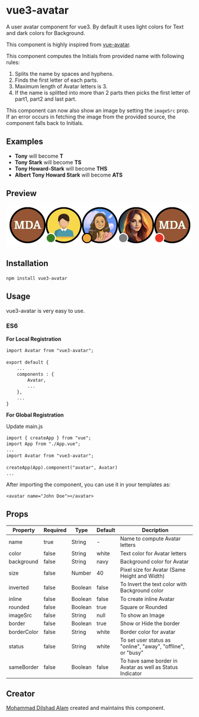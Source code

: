 # vue3-avatar

A user avatar component for vue3. By default it uses light colors for Text and dark colors for Background.

This component is highly inspired from [vue-avatar](https://github.com/eliep/vue-avatar).

This component computes the Initials from provided name with following rules:

1. Splits the name by spaces and hyphens.
2. Finds the first letter of each parts.
3. Maximum length of Avatar letters is 3.
4. If the name is splitted into more than 2 parts then picks the first letter of part1, part2 and last part.

This component can now also show an image by setting the `imageSrc` prop. If an error occurs in fetching the image from the provided source, the component falls back to Initials.

## Examples

- **Tony** will become **T**
- **Tony Stark** will become **TS**
- **Tony Howard-Stark** will become **THS**
- **Albert Tony Howard Stark** will become **ATS**

## Preview

![image description](/img/preview.png)

## Installation

`npm install vue3-avatar`

## Usage

vue3-avatar is very easy to use.

### ES6

**For Local Registration**

```
import Avatar from "vue3-avatar";

export default {
    ...
    components : {
        Avatar,
        ...
    },
    ...
}
```

**For Global Registration**

Update main.js

```
import { createApp } from "vue";
import App from "./App.vue";
...
import Avatar from "vue3-avatar";

createApp(App).component("avatar", Avatar)
...
```

After importing the component, you can use it in your templates as:

```
<avatar name="John Doe"></avatar>
```

## Props

| Property    | Required | Type    | Default | Decription                                                   |
| ----------- | -------- | ------- | ------- | ------------------------------------------------------------ |
| name        | true     | String  | -       | Name to compute Avatar letters                               |
| color       | false    | String  | white   | Text color for Avatar letters                                |
| background  | false    | String  | navy    | Background color for Avatar                                  |
| size        | false    | Number  | 40      | Pixel size for Avatar (Same Height and Width)                |
| inverted    | false    | Boolean | false   | To Invert the text color with Background color               |
| inline      | false    | Boolean | false   | To create inline Avatar                                      |
| rounded     | false    | Boolean | true    | Square or Rounded                                            |
| imageSrc    | false    | String  | null    | To show an Image                                             |
| border      | false    | Boolean | true    | Show or Hide the border                                      |
| borderColor | false    | String  | white   | Border color for avatar                                      |
| status      | false    | String  | white   | To set user status as "online", "away", "offline", or "busy" |
| sameBorder  | false    | Boolean | false   | To have same border in Avatar as well as Status Indicator    |

## Creator

[Mohammad Dilshad Alam](https://github.com/absurdengineer) created and maintains this component.
